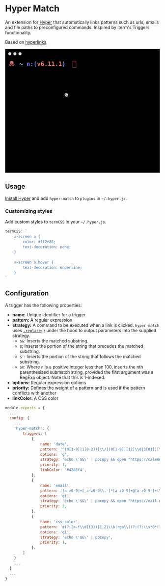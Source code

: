 # Hyper Match

An extension for [Hyper](https://hyper.is) that automatically links patterns such as urls, emails and file paths to preconfigured commands. Inspired by iterm's Triggers functionality.

Based on [hyperlinks](https://github.com/zeit/hyperlinks).

![Demo](assets/demo.gif)

## Usage

[Install Hyper](https://hyper.is/#installation) and add `hyper-match` to `plugins` in `~/.hyper.js`.

### Customizing styles

Add custom styles to `termCSS` in your `~/.hyper.js`.

``` javascript
termCSS: `
    x-screen a {
        color: #ff2e88;
        text-decoration: none;
    }

    x-screen a.hover {
        text-decoration: underline;
    }
`
```

## Configuration
A trigger has the following properties:
- **name:** Unique identifier for a trigger
- **pattern:** A regular expression
- **strategy:** A command to be executed when a link is clicked. `hyper-match` uses [`.replace()`](https://developer.mozilla.org/en-US/docs/Web/JavaScript/Reference/Global_Objects/String/replace) under the hood to output parameters into the supplied strategy.
    - `$&`: Inserts the matched substring.
    - `$`: Inserts the portion of the string that precedes the matched substring.
    - `$'`: Inserts the portion of the string that follows the matched substring.
    - `$n`: Where `n` is a positive integer less than 100, inserts the nth parenthesized submatch string, provided the first argument was a RegExp object. Note that this is 1-indexed.
- **options:** Regular expression options
- **priority:** Defines the weight of a pattern and is used if the pattern conflicts with another
- **linkColor:** A CSS color

``` javascript
module.exports = {
  ...
  config: {
    ...
    'hyper-match': {
        triggers: [
            {
                name: 'date',
                pattern: '^(0[1-9]|1[0-2])[\\/](0[1-9]|[12]\\d|3[01])[\\/](19|20)\\d{2}$',
                options: 'g',
                strategy: 'echo \'$&\' | pbcopy && open "https://calendar.google.com"',
                priority: 1,
                linkColor: '#4285f4',
            },
            {
                name: 'email',
                pattern: '[a-z0-9]+[_a-z0-9\\.-]*[a-z0-9]+@[a-z0-9-]+(\\.[a-z0-9-]+)*(\\.[a-z]{2,4})',
                options: 'gi',
                strategy: 'echo \'$&\' | pbcopy && open "https://mail.google.com"',
                priority: 2,
            },
            {
                name: 'css-color',
                pattern: '#(?:[a-f\\d]{3}){1,2}\\b|rgb\\((?:(?:\\s*0*(?:25[0-5]|2[0-4]\\d|1?\\d?\\d)\\s*,){2}\\s*0*(?:25[0-5]|2[0-4]\\d|1?\\d?\\d)|\\s*0*(?:100(?:\\.0+)?|\\d?\\d(?:\\.\\d+)?)%(?:\\s*,\\s*0*(?:100(?:\\.0+)?|\\d?\\d(?:\\.\\d+)?)%){2})\\s*\\)|hsl\\(\\s*0*(?:360|3[0-5]\\d|[12]?\\d?\\d)\\s*(?:,\\s*0*(?:100(?:\\.0+)?|\\d?\\d(?:\\.\\d+)?)%\\s*){2}\\)|(?:rgba\\((?:(?:\\s*0*(?:25[0-5]|2[0-4]\\d|1?\\d?\\d)\\s*,){3}|(?:\\s*0*(?:100(?:\\.0+)?|\\d?\\d(?:\\.\\d+)?)%\\s*,){3})|hsla\\(\\s*0*(?:360|3[0-5]\\d|[12]?\\d?\\d)\\s*(?:,\\s*0*(?:100(?:\\.0+)?|\\d?\\d(?:\\.\\d+)?)%\\s*){2},)\\s*0*(?:1|0(?:\\.\\d+)?)\\s*\\)',
                options: 'gi',
                strategy: 'echo \'$&\' | pbcopy',
                priority: 1,
            },
        ]
    }
    ...
  }
  ...
}
```
